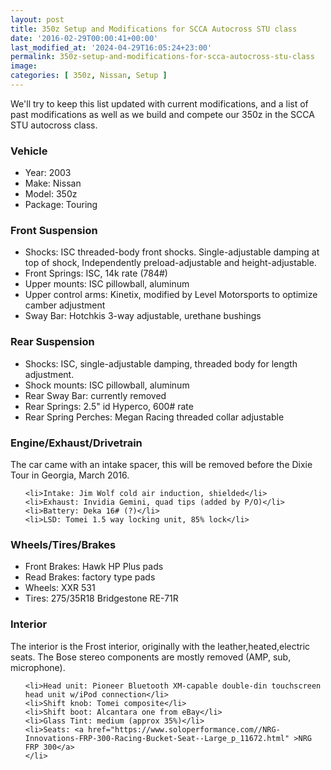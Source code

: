 ```yaml
---
layout: post
title: 350z Setup and Modifications for SCCA Autocross STU class
date: '2016-02-29T00:00:41+00:00'
last_modified_at: '2024-04-29T16:05:24+23:00'
permalink: 350z-setup-and-modifications-for-scca-autocross-stu-class
image:
categories: [ 350z, Nissan, Setup ]
---
```

<p>We'll try to keep this list updated with current modifications, and a list of past modifications as well as we build and compete our 350z in the SCCA STU autocross class.</p>
<h3>Vehicle</h3> 
<ul>
    <li>Year: 2003</li>
    <li>Make: Nissan</li>
    <li>Model: 350z</li>
    <li>Package: Touring</li>
</ul>
<p> </p>
<h3>Front Suspension</h3> 
<ul>
    <li>Shocks: ISC threaded-body front shocks. Single-adjustable damping at top of shock, Independently preload-adjustable and height-adjustable.</li>
    <li>Front Springs: ISC, 14k rate (784#)</li>
    <li>Upper mounts: ISC pillowball, aluminum</li>
    <li>Upper control arms: Kinetix, modified by Level Motorsports to optimize camber adjustment</li>
    <li>Sway Bar: Hotchkis 3-way adjustable, urethane bushings</li>
</ul>
<p> </p>
<h3>Rear Suspension</h3> 
<ul>
    <li>Shocks: ISC, single-adjustable damping, threaded body for length adjustment.</li>
    <li>Shock mounts: ISC pillowball, aluminum</li>
    <li>Rear Sway Bar: currently removed</li>
    <li>Rear Springs: 2.5" id Hyperco, 600# rate</li>
    <li>Rear Spring Perches: Megan Racing threaded collar adjustable</li>
</ul>
<p> </p>
<h3>Engine/Exhaust/Drivetrain</h3> 
<p>The car came with an intake spacer, this will be removed before the Dixie Tour in Georgia, March 2016.</p>
<ul>

    <li>Intake: Jim Wolf cold air induction, shielded</li>
    <li>Exhaust: Invidia Gemini, quad tips (added by P/O)</li>
    <li>Battery: Deka 16# (?)</li>
    <li>LSD: Tomei 1.5 way locking unit, 85% lock</li>
</ul>
<p> </p>
<h3>Wheels/Tires/Brakes</h3> 
<ul>
    <li>Front Brakes: Hawk HP Plus pads</li>
    <li>Read Brakes: factory type pads</li>
    <li>Wheels: XXR 531</li>
    <li>Tires: 275/35R18 Bridgestone RE-71R</li>
</ul>
<p> </p>
<h3>Interior</h3> 
<p>The interior is the Frost interior, originally with the leather,heated,electric seats. The Bose stereo components are mostly removed (AMP, sub, microphone).</p>
<ul>

    <li>Head unit: Pioneer Bluetooth XM-capable double-din touchscreen head unit w/iPod connection</li>
    <li>Shift knob: Tomei composite</li>
    <li>Shift boot: Alcantara one from eBay</li>
    <li>Glass Tint: medium (approx 35%)</li>
    <li>Seats: <a href="https://www.soloperformance.com//NRG-Innovations-FRP-300-Racing-Bucket-Seat--Large_p_11672.html" >NRG FRP 300</a>
    </li>
</ul>





